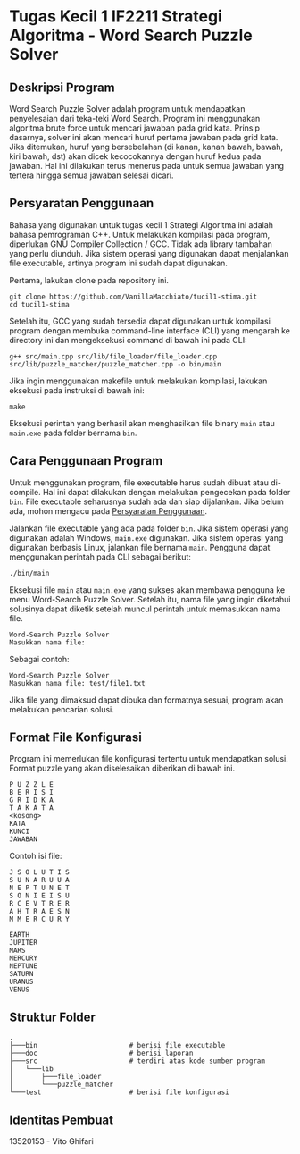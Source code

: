 # Tugas Kecil 1 IF2211 Strategi Algoritma - Word Search Puzzle Solver
## Deskripsi Program
Word Search Puzzle Solver adalah program untuk mendapatkan penyelesaian dari teka-teki Word Search. Program ini menggunakan algoritma brute force untuk mencari jawaban pada grid kata. Prinsip dasarnya, solver ini akan mencari huruf pertama jawaban pada grid kata. Jika ditemukan, huruf yang bersebelahan (di kanan, kanan bawah, bawah, kiri bawah, dst) akan dicek kecocokannya dengan huruf kedua pada jawaban. Hal ini dilakukan terus menerus pada untuk semua jawaban yang tertera hingga semua jawaban selesai dicari.

## Persyaratan Penggunaan
Bahasa yang digunakan untuk tugas kecil 1 Strategi Algoritma ini adalah bahasa pemrograman C++. Untuk melakukan kompilasi pada program, diperlukan GNU Compiler Collection / GCC. Tidak ada library tambahan yang perlu diunduh. Jika sistem operasi yang digunakan dapat menjalankan file executable, artinya program ini sudah dapat digunakan.

Pertama, lakukan clone pada repository ini.

    git clone https://github.com/VanillaMacchiato/tucil1-stima.git
    cd tucil1-stima

Setelah itu, GCC yang sudah tersedia dapat digunakan untuk kompilasi program dengan membuka command-line interface (CLI) yang mengarah ke directory ini dan mengeksekusi command di bawah ini pada CLI:

    g++ src/main.cpp src/lib/file_loader/file_loader.cpp src/lib/puzzle_matcher/puzzle_matcher.cpp -o bin/main

Jika ingin menggunakan makefile untuk melakukan kompilasi, lakukan eksekusi pada instruksi di bawah ini:

    make

Eksekusi perintah yang berhasil akan menghasilkan file binary `main` atau `main.exe` pada folder bernama `bin`.

## Cara Penggunaan Program
Untuk menggunakan program, file executable harus sudah dibuat atau di-compile. Hal ini dapat dilakukan dengan melakukan pengecekan pada folder `bin`. File executable seharusnya sudah ada dan siap dijalankan. Jika belum ada, mohon mengacu pada [Persyaratan Penggunaan](#persyaratan-penggunaan).

Jalankan file executable yang ada pada folder `bin`. Jika sistem operasi yang digunakan adalah Windows, `main.exe` digunakan. Jika sistem operasi yang digunakan berbasis Linux, jalankan file bernama `main`. Pengguna dapat menggunakan perintah pada CLI sebagai berikut:

    ./bin/main

Eksekusi file `main` atau `main.exe` yang sukses akan membawa pengguna ke menu Word-Search Puzzle Solver. Setelah itu, nama file yang ingin diketahui solusinya dapat diketik setelah muncul perintah untuk memasukkan nama file. 

    Word-Search Puzzle Solver
    Masukkan nama file:

Sebagai contoh:

    Word-Search Puzzle Solver
    Masukkan nama file: test/file1.txt

Jika file yang dimaksud dapat dibuka dan formatnya sesuai, program akan melakukan pencarian solusi.

## Format File Konfigurasi
Program ini memerlukan file konfigurasi tertentu untuk mendapatkan solusi. Format puzzle yang akan diselesaikan diberikan di bawah ini.

    P U Z Z L E
    B E R I S I
    G R I D K A
    T A K A T A
    <kosong>
    KATA
    KUNCI
    JAWABAN

Contoh isi file:

    J S O L U T I S
    S U N A R U U A
    N E P T U N E T
    S O N I E I S U
    R C E V T R E R
    A H T R A E S N
    M M E R C U R Y

    EARTH
    JUPITER
    MARS
    MERCURY
    NEPTUNE
    SATURN
    URANUS
    VENUS

## Struktur Folder

    .
    ├───bin                       # berisi file executable
    ├───doc                       # berisi laporan
    ├───src                       # terdiri atas kode sumber program
    │   └───lib
    │       ├───file_loader
    │       └───puzzle_matcher
    └───test                      # berisi file konfigurasi

## Identitas Pembuat
13520153 - Vito Ghifari